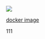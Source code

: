 ![](https://travis-ci.org/cuitaocrazy/kl.svg?branch=master)

[docker image](https://hub.docker.com/r/cuitaocrazy/shouft/tags)

111
